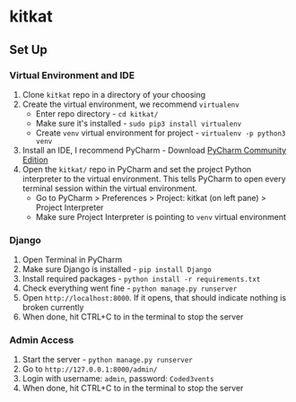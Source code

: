 # kitkat

## Set Up

### Virtual Environment and IDE 
1. Clone `kitkat` repo in a directory of your choosing
2. Create the virtual environment, we recommend `virtualenv`
   * Enter repo directory - `cd kitkat/`
   * Make sure it's installed - `sudo pip3 install virtualenv`
   * Create `venv` virtual environment for project - `virtualenv -p python3 venv`
3. Install an IDE, I recommend PyCharm - Download [PyCharm Community Edition](https://www.jetbrains.com/pycharm/download/#section=mac)
4. Open the `kitkat/` repo in PyCharm and set the project Python interpreter to the virtual environment. This tells PyCharm to open every terminal session within the virtual environment.
   * Go to PyCharm > Preferences > Project: kitkat (on left pane) > Project Interpreter
   * Make sure Project Interpreter is pointing to `venv` virtual environment

### Django
1. Open Terminal in PyCharm
2. Make sure Django is installed - `pip install Django`
3. Install required packages - `python install -r requirements.txt`
3. Check everything went fine - `python manage.py runserver`
5. Open `http://localhost:8000`. If it opens, that should indicate nothing is broken currently
6. When done, hit CTRL+C to in the terminal to stop the server

### Admin Access
1. Start the server - `python manage.py runserver`
2. Go to `http://127.0.0.1:8000/admin/`
3. Login with username: `admin`, password: `Coded3vents`
4. When done, hit CTRL+C to in the terminal to stop the server
